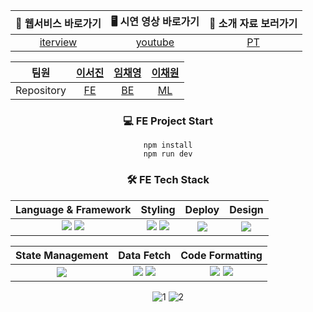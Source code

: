 <div align="center">

|           💬 웹서비스 바로가기           |          🖥️ 시연 영상 바로가기          |                         🎤 소개 자료 보러가기                          |
| :--------------------------------------: | :-------------------------------------: | :--------------------------------------------------------------------: |
| [iterview](https://iterview.vercel.app/) | [youtube](https://youtu.be/3xKd0lTfJvA) | [PT](https://github.com/TEAM-ITERVIEW/.github/blob/main/profile/PT.md) |

|    팀원    |      [이서진](https://github.com/529539)      |    [임채영](https://github.com/cha2y0ung)     |      [이채원](https://github.com/gchaewon)       |
| :--------: | :-------------------------------------------: | :-------------------------------------------: | :----------------------------------------------: |
| Repository | [FE](https://github.com/TEAM-ITERVIEW/CLIENT) | [BE](https://github.com/TEAM-ITERVIEW/SERVER) | [ML](https://github.com/TEAM-ITERVIEW/ML_SERVER) |

### 💻 FE Project Start

```
npm install
npm run dev
```

### 🛠️ FE Tech Stack

| Language & Framework | Styling | Deploy | Design |
| :---: | :---: | :---: | :---: |
| <img src="https://img.shields.io/badge/TypeScript-3178C6?style=for-the-badge&logo=TypeScript&logoColor=fff"/> <img src="https://img.shields.io/badge/Next.js-000?style=for-the-badge&logo=Next.js"/> | <img src="https://img.shields.io/badge/scss-CC6699?style=for-the-badge&logo=sass&logoColor=fff"/> <img src="https://img.shields.io/badge/CSS%20Module-000?style=for-the-badge&logo=cssmodules&logoColor=fff"/> | <img src="https://img.shields.io/badge/vercel-000?style=for-the-badge&logo=vercel"/> | <img src="https://img.shields.io/badge/figma-F24E1E?style=for-the-badge&logo=figma&logoColor=fff"/> |

| State Management | Data Fetch | Code Formatting |
| :---: | :---: | :---: |
| <img src="https://img.shields.io/badge/recoil-3578E5?style=for-the-badge&logo=recoil&logoColor=fff"/> | <img src="https://img.shields.io/badge/axios-5A29E4?style=for-the-badge&logo=axios"/> <img src="https://img.shields.io/badge/React%20Query-FF4154?style=for-the-badge&logo=React%20Query&logoColor=fff"/> | <img src="https://img.shields.io/badge/ESlint-4B32C3?style=for-the-badge&logo=ESlint"/> <img src="https://img.shields.io/badge/Prettier-F7B93E?style=for-the-badge&logo=Prettier&logoColor=000"/> |

![1](https://github.com/TEAM-ITERVIEW/.github/assets/102040717/a1b8b991-2f5c-4bfd-968c-2fbc38f65a9d)
![2](https://github.com/TEAM-ITERVIEW/.github/assets/102040717/2cdf9256-6dd0-4340-93e4-7a6e88bf4a70)

</div>
